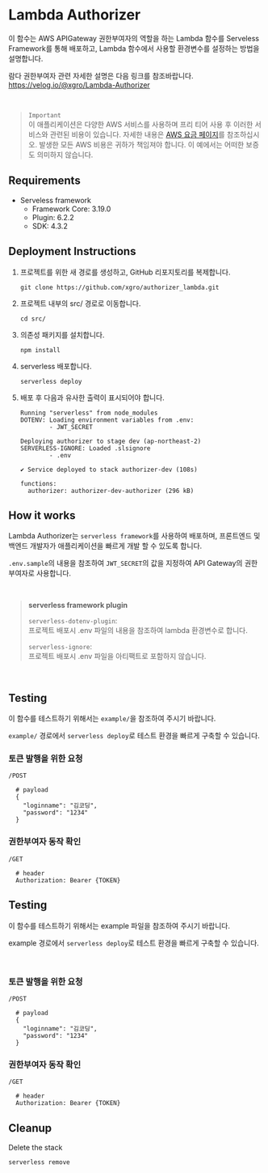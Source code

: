 # Lambda Authorizer

이 함수는 AWS APIGateway 권한부여자의 역할을 하는 Lambda 함수를 Serveless Framework를 통해 배포하고, Lambda 함수에서 사용할 환경변수를 설정하는 방법을 설명합니다.

람다 권한부여자 관련 자세한 설명은 다음 링크를 참조바랍니다.  
https://velog.io/@xgro/Lambda-Authorizer

<br>

> `Important`   
 이 애플리케이션은 다양한 AWS 서비스를 사용하며 프리 티어 사용 후 이러한 서비스와 관련된 비용이 있습니다. 자세한 내용은 [AWS 요금 페이지](https://aws.amazon.com/pricing/)를 참조하십시오. 발생한 모든 AWS 비용은 귀하가 책임져야 합니다. 이 예에서는 어떠한 보증도 의미하지 않습니다.

## Requirements

- Serveless framework 
  - Framework Core: 3.19.0
  - Plugin: 6.2.2
  - SDK: 4.3.2

## Deployment Instructions

1. 프로젝트를 위한 새 경로를 생성하고, GitHub 리포지토리를 복제합니다.
    ``` 
    git clone https://github.com/xgro/authorizer_lambda.git
    ```
1. 프로젝트 내부의 src/ 경로로 이동합니다.
    ```
    cd src/
    ```
2. 의존성 패키지를 설치합니다.
    ```
    npm install
    ```
1. serverless 배포합니다.
    ```
    serverless deploy
    ```
1. 배포 후 다음과 유사한 출력이 표시되어야 합니다.
    ```
    Running "serverless" from node_modules
    DOTENV: Loading environment variables from .env:
            - JWT_SECRET

    Deploying authorizer to stage dev (ap-northeast-2)
    SERVERLESS-IGNORE: Loaded .slsignore
            - .env

    ✔ Service deployed to stack authorizer-dev (108s)

    functions:
      authorizer: authorizer-dev-authorizer (296 kB)
    ```

## How it works

Lambda Authorizer는 `serverless framework`를 사용하여 배포하며, 프론트엔드 및 백엔드 개발자가 애플리케이션을 빠르게 개발 할 수 있도록 합니다. 

`.env.sample`의 내용을 참조하여 `JWT_SECRET`의 값을 지정하여 API Gateway의 권한부여자로 사용합니다.

<br>

> **serverless framework plugin**
>  
> `serverless-dotenv-plugin`:  
>  프로젝트 배포시 .env 파일의 내용을 참조하여 lambda 환경변수로 합니다.
>   
> `serverless-ignore`:    
>  프로젝트 배포시 .env 파일을 아티팩트로 포함하지 않습니다.

<br>

## Testing
이 함수를 테스트하기 위해서는 `example/`을 참조하여 주시기 바랍니다.

`example/` 경로에서 `serverless deploy`로 테스트 환경을 빠르게 구축할 수 있습니다. 

### 토큰 발행을 위한 요청
`/POST`
```
  # payload 
  {
    "loginname": "김코딩",
    "password": "1234"
  }
```

### 권한부여자 동작 확인
`/GET` 
```
  # header
  Authorization: Bearer {TOKEN}
```


## Testing
이 함수를 테스트하기 위해서는 example 파일을 참조하여 주시기 바랍니다.

example 경로에서 `serverless deploy`로 테스트 환경을 빠르게 구축할 수 있습니다. 

<br>

### 토큰 발행을 위한 요청
`/POST`
```
  # payload 
  {
    "loginname": "김코딩",
    "password": "1234"
  }
```

### 권한부여자 동작 확인
`/GET` 
```
  # header
  Authorization: Bearer {TOKEN}
```

## Cleanup
 
Delete the stack   
  ```bash
  serverless remove
  ```
